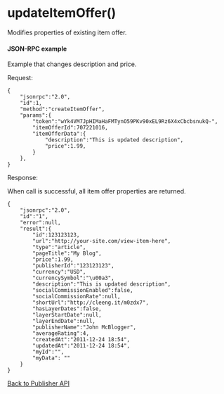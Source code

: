 updateItemOffer()
=================

Modifies properties of existing item offer.

#### JSON-RPC example

Example that changes description and price.

Request:

    {
        "jsonrpc":"2.0",
        "id":1,
        "method":"createItemOffer",
        "params":{
            "token":"wYk4VM7JpHIMaHaFMTynO59PKv90xEL9Rz6X4xCbcbsnukQ-",
            "itemOfferId":707221016,
            "itemOfferData":{
                "description":"This is updated description",
                "price":1.99,
            }
        },
    }

Response:

When call is successful, all item offer properties are returned.

    {
        "jsonrpc":"2.0",
        "id":"1",
        "error":null,
        "result":{
            "id":123123123,
            "url":"http://your-site.com/view-item-here",
            "type":"article",
            "pageTitle":"My Blog",
            "price":1.99,
            "publisherId":"123123123",
            "currency":"USD",
            "currencySymbol":"\u00a3",
            "description":"This is updated description",
            "socialCommissionEnabled":false,
            "socialCommissionRate":null,
            "shortUrl":"http://cleeng.it/m0zdx7",
            "hasLayerDates":false,
            "layerStartDate":null,
            "layerEndDate":null,
            "publisherName":"John McBlogger",
            "averageRating":4,
            "createdAt":"2011-12-24 18:54",
            "updatedAt":"2011-12-24 18:54",
            "myId":"",
            "myData": ""
        }
    }

[Back to Publisher API](Reference/Publisher_API)